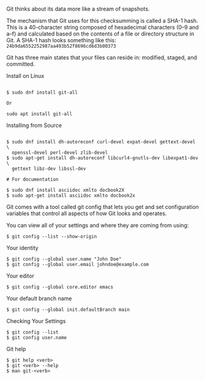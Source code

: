 Git thinks about its data more like a stream of snapshots.

The mechanism that Git uses for this checksumming is called a SHA-1 hash. This is a 40-character string composed of hexadecimal characters (0–9 and a–f) and calculated based on the contents of a file or directory structure in Git. A SHA-1 hash looks something like this:
```24b9da6552252987aa493b52f8696cd6d3b00373```

Git has three main states that your files can reside in: modified, staged, and committed.

Install on Linux

```

$ sudo dnf install git-all

Or

sudo apt install git-all

```

Installing from Source

```

$ sudo dnf install dh-autoreconf curl-devel expat-devel gettext-devel \
  openssl-devel perl-devel zlib-devel
$ sudo apt-get install dh-autoreconf libcurl4-gnutls-dev libexpat1-dev \
  gettext libz-dev libssl-dev

# For documentation

$ sudo dnf install asciidoc xmlto docbook2X
$ sudo apt-get install asciidoc xmlto docbook2x

```

Git comes with a tool called git config that lets you get and set configuration variables that control all aspects of how Git looks and operates.

You can view all of your settings and where they are coming from using:

```
$ git config --list --show-origin
```

Your identity

```
$ git config --global user.name "John Doe"
$ git config --global user.email johndoe@example.com
```

Your editor

```
$ git config --global core.editor emacs
```

Your default branch name

```
$ git config --global init.defaultBranch main
```

Checking Your Settings

```
$ git config --list
$ git config user.name
```

Git help

```
$ git help <verb>
$ git <verb> --help
$ man git-<verb>
```



